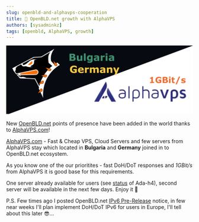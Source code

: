 ```yaml
---
slug: openbld-and-alphavps-cooperation
title: 🤝 OpenBLD.net growth with AlphaVPS
authors: [sysadminkz]
tags: [openbld, AlphaVPS, growth]
---
```


![OpenBLD.net and zDNS Blackhole Server](./images/openbld-and-alphavps-cooperation.png)

New [OpenBLD.net](https://openbld.net/) points of presence have been added in the world thanks to [AlphaVPS.com](https://alphavps.com/clients/aff.php?aff=657)!

[AlphaVPS.com](https://alphavps.com/clients/aff.php?aff=657) - Fast & Cheap VPS, Cloud Servers and few servers from AlphaVPS 
stay which located in **Bulgaria** and **Germany** joined in to OpenBLD.net ecosystem.

As you know one of the our prioritites - fast DoH/DoT responses and _1GBit/s_ from AlphaVPS it is good base for this requirements.

One server already available for users (see [status](https://bld-status.sys-adm.in/) of Ada-h4), 
second server will be available in the next few days. Enjoy it 🚀 

P.S. Few times ago I posted OpenBLD.net [IPv6 Pre-Release](./2023-12-11-openbld-ipv6-pre-re;ease.md) notice, in few near weeks I'll plan implement 
DoH/DoT IPv6 for users in Europe, I'll tell about this later 😎...
